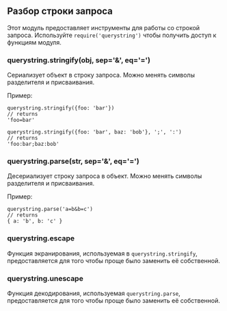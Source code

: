 ## Разбор строки запроса

Этот модуль предоставляет инструменты для работы со строкой запроса.
Используйте `require('querystring')` чтобы получить доступ к функциям модуля.


### querystring.stringify(obj, sep='&', eq='=')

Сериализует объект в строку запроса. Можно менять символы разделителя и присваивания.

Пример:

    querystring.stringify({foo: 'bar'})
    // returns
    'foo=bar'

    querystring.stringify({foo: 'bar', baz: 'bob'}, ';', ':')
    // returns
    'foo:bar;baz:bob'

### querystring.parse(str, sep='&', eq='=')

Десериализует строку запроса в объект. Можно менять символы разделителя и присваивания.

Пример:

    querystring.parse('a=b&b=c')
    // returns
    { a: 'b', b: 'c' }

### querystring.escape

Функция экранирования, используемая в `querystring.stringify`,
предоставляется для того чтобы проще было заменить её собственной.

### querystring.unescape

Функция декодирования, используемая `querystring.parse`,
предоставляется для того чтобы проще было заменить её собственной.

